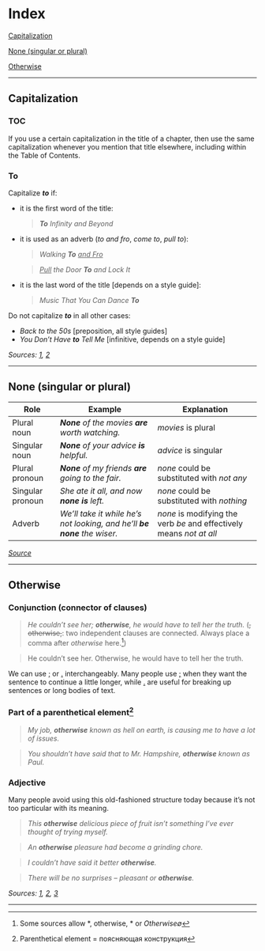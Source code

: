# Index

[Capitalization](#capitalization)

[None (singular or plural)](#none-singular-or-plural)

[Otherwise](#otherwise)

***

## Capitalization

### TOC

If you use a certain capitalization in the title of a chapter, then use the same capitalization whenever you mention that title elsewhere, including within the Table of Contents.

### To

Capitalize ***to*** if:
- it is the first word of the title:
  > ***To** Infinity and Beyond*
- it is used as an adverb (*to and fro*, *come to*, *pull to*):
  > *Walking **To** <ins>and Fro</ins>*
  
  > *<ins>Pull</ins> the Door **To** and Lock It*

- it is the last word of the title \[depends on a style guide\]:
  > *Music That You Can Dance **To***

Do not capitalize ***to*** in all other cases:
- *Back *to* the 50s* \[preposition, all style guides\]
- *You Don’t Have **to** Tell Me* \[infinitive, depends on a style guide\]

*Sources: [1](https://writing.stackexchange.com/questions/61942/should-the-table-of-contents-be-title-case),
[2](https://titlecaseconverter.com/blog/is-to-capitalized)*

***

## None (singular or plural)

| Role | Example | Explanation |
|------|---------|-------------|
| Plural noun | ***None** of the movies **are** worth watching.* | *movies* is plural |
| Singular noun | ***None** of your advice **is** helpful.* | *advice* is singular |
| Plural pronoun | ***None** of my friends **are** going to the fair.* | *none* could be substituted with *not any* |
| Singular pronoun | *She ate it all, and now **none is** left.* | *none* could be substituted with *nothing* |
| Adverb | *We’ll take it while he’s not looking, and he’ll **be none** the wiser.* | *none* is modifying the verb *be* and effectively means *not at all* |

[*Source*](https://www.masterclass.com/articles/is-none-singular-or-plural)

***

## Otherwise

### Conjunction (connector of clauses)

> *He couldn’t see her; **otherwise**, he would have to tell her the truth.* (~~, otherwise,~~: two independent clauses are connected. Always place a comma after *otherwise* here.[^otherwise])

[^otherwise]: Some sources allow *, otherwise, * or *Otherwise∅*

> He couldn’t see her. Otherwise, he would have to tell her the truth.

We can use <ins>;</ins> or <ins>.</ins> interchangeably. Many people use <ins>;</ins> when they want the sentence to continue a little longer, while <ins>.</ins> are useful for breaking up sentences or long bodies of text.

### Part of a parenthetical element[^parenthetical]

[^parenthetical]: Parenthetical element = поясняющая конструкция

> *My job, **otherwise** known as hell on earth, is causing me to have a lot of issues.*

> *You shouldn’t have said that to Mr. Hampshire, **otherwise** known as Paul.*

### Adjective

Many people avoid using this old-fashioned structure today because it’s not too particular with its meaning.

> *This **otherwise** delicious piece of fruit isn’t something I’ve ever thought of trying myself.*

> *An **otherwise** pleasure had become a grinding chore.*

> *I couldn’t have said it better **otherwise**.*

> *There will be no surprises – pleasant or **otherwise**.*

*Sources: [1](https://grammarhow.com/otherwise-comma/),
[2](https://www.dictionary.com/browse/otherwise),
[3](https://www.onestopenglish.com/your-english/your-english-word-grammar-otherwise/157482.article)*

***
